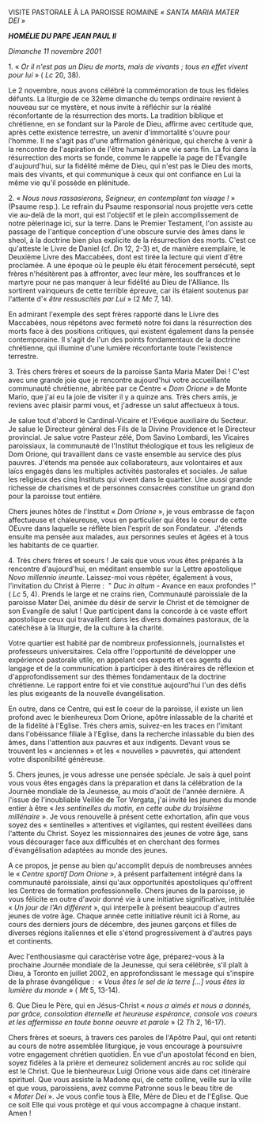 VISITE PASTORALE À LA PAROISSE ROMAINE « *SANTA MARIA MATER DEI* »

***HOMÉLIE DU PAPE JEAN PAUL II***

*Dimanche 11 novembre 2001*

1. « *Or il n'est pas un Dieu de morts, mais de vivants ; tous en effet vivent pour lui* » ( *Lc* 20, 38).

Le 2 novembre, nous avons célébré la commémoration de tous les fidèles défunts. La liturgie de ce 32ème dimanche du temps ordinaire revient à nouveau sur ce mystère, et nous invite à réfléchir sur la réalité réconfortante de la résurrection des morts. La tradition biblique et chrétienne, en se fondant sur la Parole de Dieu, affirme avec certitude que, après cette existence terrestre, un avenir d'immortalité s'ouvre pour l'homme. Il ne s'agit pas d'une affirmation générique, qui cherche à venir à la rencontre de l'aspiration de l'être humain à une vie sans fin. La foi dans la résurrection des morts se fonde, comme le rappelle la page de l'Evangile d'aujourd'hui, sur la fidélité même de Dieu, qui n'est pas le Dieu des morts, mais des vivants, et qui communique à ceux qui ont confiance en Lui la même vie qu'il possède en plénitude.

2. « *Nous nous rassasierons, Seigneur, en contemplant ton visage !* » (Psaume resp.). Le refrain du Psaume responsorial nous projette vers cette vie au-delà de la mort, qui est l'objectif et le plein accomplissement de notre pèlerinage ici, sur la terre. Dans le Premier Testament, l'on assiste au passage de l'antique conception d'une obscure survie des âmes dans le sheol, à la doctrine bien plus explicite de la résurrection des morts. C'est ce qu'atteste le Livre de Daniel (cf. *Dn* 12, 2-3) et, de manière exemplaire, le Deuxième Livre des Maccabées, dont est tirée la lecture qui vient d'être proclamée. A une époque où le peuple élu était férocement persécuté, sept frères n'hésitèrent pas à affronter, avec leur mère, les souffrances et le martyre pour ne pas manquer à leur fidélité au Dieu de l'Alliance. Ils sortirent vainqueurs de cette terrible épreuve, car ils étaient soutenus par l'attente d'« *être ressuscités par Lui* » (2 *Mc* 7, 14).

En admirant l'exemple des sept frères rapporté dans le Livre des Maccabées, nous répétons avec fermeté notre foi dans la résurrection des morts face à des positions critiques, qui existent également dans la pensée contemporaine. Il s'agit de l'un des points fondamentaux de la doctrine chrétienne, qui illumine d'une lumière réconfortante toute l'existence terrestre.

3. Très chers frères et soeurs de la paroisse Santa Maria Mater Dei ! C'est avec une grande joie que je rencontre aujourd'hui votre accueillante communauté chrétienne, abritée par ce Centre « *Dom Orione* » de Monte Mario, que j'ai eu la joie de visiter il y a quinze ans. Très chers amis, je reviens avec plaisir parmi vous, et j'adresse un salut affectueux à tous.

Je salue tout d'abord le Cardinal-Vicaire et l'Evêque auxiliaire du Secteur. Je salue le Directeur général des Fils de la Divine Providence et le Directeur provincial. Je salue votre Pasteur zélé, Dom Savino Lombardi, les Vicaires paroissiaux, la communauté de l'Institut théologique et tous les religieux de Dom Orione, qui travaillent dans ce vaste ensemble au service des plus pauvres. J'étends ma pensée aux collaborateurs, aux volontaires et aux laïcs engagés dans les multiples activités pastorales et sociales. Je salue les religieux des cinq Instituts qui vivent dans le quartier. Une aussi grande richesse de charismes et de personnes consacrées constitue un grand don pour la paroisse tout entière.

Chers jeunes hôtes de l'Institut « *Dom Orione* », je vous embrasse de façon affectueuse et chaleureuse, vous en particulier qui êtes le coeur de cette OEuvre dans laquelle se réflète bien l'esprit de son Fondateur.  J'étends  ensuite ma pensée aux malades, aux personnes seules et âgées et à tous les habitants de ce quartier.

4. Très chers frères et soeurs ! Je sais que vous vous êtes préparés à la rencontre d'aujourd'hui, en méditant ensemble sur la Lettre apostolique *Novo millennio ineunte*. Laissez-moi vous répéter, également à vous, l'invitation du Christ à Pierre :  " *Duc in altum* - Avance en eaux profondes !" ( *Lc* 5, 4). Prends le large et ne crains rien, Communauté paroissiale de la paroisse Mater Dei, animée du désir de servir le Christ et de témoigner de son Evangile de salut ! Que participent dans la concorde à ce vaste effort apostolique ceux qui travaillent dans les divers domaines pastoraux, de la catéchèse à la liturgie, de la culture à la charité.

Votre quartier est habité par de nombreux professionnels, journalistes et professeurs universitaires. Cela offre l'opportunité de développer une expérience pastorale utile, en appelant ces experts et ces agents du langage et de la communication à participer à des itinéraires de réflexion et d'approfondissement sur des thèmes fondamentaux de la doctrine chrétienne. Le rapport entre foi et vie constitue aujourd'hui l'un des défis les plus exigeants de la nouvelle évangélisation.

En outre, dans ce Centre, qui est le coeur de la paroisse, il existe un lien profond avec le bienheureux Dom Orione, apôtre inlassable de la charité et de la fidélité à l'Eglise. Très chers amis, suivez-en les traces en l'imitant dans l'obéissance filiale à l'Eglise, dans la recherche inlassable du bien des âmes, dans l'attention aux pauvres et aux indigents. Devant vous se trouvent les « anciennes » et les « nouvelles » pauvretés, qui attendent votre disponibilité généreuse.

5. Chers jeunes, je vous adresse une pensée spéciale. Je sais à quel point vous vous êtes engagés dans la préparation et dans la célébration de la Journée mondiale de la Jeunesse, au mois d'août de l'année dernière. A l'issue de l'inoubliable Veillée de Tor Vergata, j'ai invité les jeunes du monde entier à être « *les sentinelles du matin, en cette aube du troisième millénaire* ». Je vous renouvelle à présent cette exhortation, afin que vous soyez des « sentinelles » attentives et vigilantes, qui restent éveillées dans l'attente du Christ. Soyez les missionnaires des jeunes de votre âge, sans vous décourager face aux difficultés et en cherchant des formes d'évangélisation adaptées au monde des jeunes.

A ce propos, je pense au bien qu'accomplit depuis de nombreuses années le « *Centre sportif Dom Orione* », à présent parfaitement intégré dans la communauté paroissiale, ainsi qu'aux opportunités apostoliques qu'offrent les Centres de formation professionnelle. Chers jeunes de la paroisse, je vous félicite en outre d'avoir donné vie à une initiative significative, intitulée « *Un jour de l'An différent* », qui interpelle à présent beaucoup d'autres jeunes de votre âge. Chaque année cette initiative réunit ici à Rome, au cours des derniers jours de décembre, des jeunes garçons et filles de diverses régions italiennes et elle s'étend progressivement à d'autres pays et continents.

Avec l'enthousiasme qui caractérise votre âge, préparez-vous à la prochaine Journée mondiale de la Jeunesse, qui sera célébrée, s'il plaît à Dieu, à Toronto en juillet 2002, en approfondissant le message qui s'inspire de la phrase évangélique :  « *Vous êtes le sel de la terre [...] vous êtes la lumière du monde* » ( *Mt* 5, 13-14).

6. Que Dieu le Père, qui en Jésus-Christ « *nous a aimés et nous a donnés, par grâce, consolation éternelle et heureuse espérance, console vos coeurs et les affermisse en toute bonne oeuvre et parole* » (2 *Th* 2, 16-17).

Chers frères et soeurs, à travers ces paroles de l'Apôtre Paul, qui ont retenti au cours de notre assemblée liturgique, je vous encourage à poursuivre votre engagement chrétien quotidien. En vue d'un apostolat fécond en bien, soyez fidèles à la prière et demeurez solidement ancrés au roc solide qui est le Christ. Que le bienheureux Luigi Orione vous aide dans cet itinéraire spirituel. Que vous assiste la Madone qui, de cette colline, veille sur la ville et que vous, paroissiens, avez comme Patronne sous le beau titre de « *Mater Dei* ». Je vous confie tous à Elle, Mère de Dieu et de l'Eglise. Que ce soit Elle qui vous protège et qui vous accompagne à chaque instant. Amen !